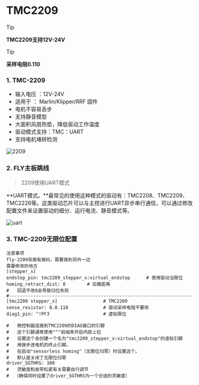 # TMC2209

> [!TIP]
> **TMC2209支持12V-24V**

> [!TIP]
> **采样电阻0.110**

### 1.  TMC-2209

* 输入电压 ：12V-24V
* 适用于 ： Marlin/Klipper/RRF 固件
* 电机不容易丢步
* 支持静音模型
* 大面积风扇热垫，降低驱动工作温度
* 驱动模式支持：TMC：UART
* 支持电机堵转检测

![2209](../../images/boards/fly_tmc/2209.png)

### 2. FLY主板跳线

> 2209使用UART模式

**UART模式。**最常见的使用这种模式的驱动有：TMC2208、TMC2209、TMC2226等。这类驱动芯片可以与主控进行UART异步串行通信，可以通过修改配置文件来设置驱动的细分、运行电流、静音模式等。

![uart](../../images/boards/fly_tmc/2209-urat.png)



### 3. TMC-2209无限位配置

```
注意事项
fly-2209背面有拨码，需要拨到另外一边
需要修改的地方
[stepper_x]
endstop_pin: tmc2209_stepper_x:virtual_endstop      # 使用驱动当限位
homing_retract_dist: 0        # 后撤距离
#   回退不改0会导致归位失败
#--------------------------------------------------------------------
[tmc2209 stepper_x]                 # TMC2209
sense_resistor: 0.0.110             # 驱动采样电阻不要改
diag1_pin: ^!PF3                    # 虚拟限位

#   微控制器连接到TMC2209的DIAG接口的引脚
#   这个引脚通常使用"^"前缀来开启内部上拉
#   设置这个会创建一个名为"tmc2209_stepper_x:virtual_endstop"的虚拟引脚
#   用做步进电机的终止引脚。
#   在启动"sensorless homing"（无限位归零）时设置这个。
#   默认是关闭了无限位归零
driver_SGTHRS: 100
#   灵敏度和皮带松紧有关需要自行调节
#  （确保同时设置了driver_SGTHRS为一个合适的灵敏度）

```
